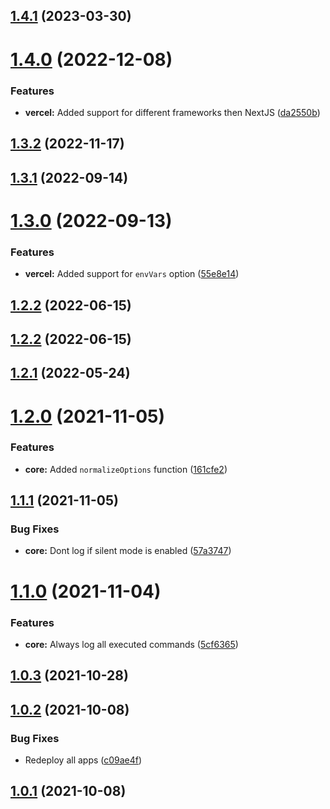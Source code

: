  
## [1.4.1](https://github.com/TriPSs/nx-extend/compare/core@1.4.0...core@1.4.1) (2023-03-30)



# [1.4.0](https://github.com/TriPSs/nx-extend/compare/core@1.3.2...core@1.4.0) (2022-12-08)


### Features

* **vercel:** Added support for different frameworks then NextJS ([da2550b](https://github.com/TriPSs/nx-extend/commit/da2550b186321baedf5d5a137d84d594f1313c36))



## [1.3.2](https://github.com/TriPSs/nx-extend/compare/core@1.3.1...core@1.3.2) (2022-11-17)



## [1.3.1](https://github.com/TriPSs/nx-extend/compare/core@1.3.0...core@1.3.1) (2022-09-14)



# [1.3.0](https://github.com/TriPSs/nx-extend/compare/core@1.2.2...core@1.3.0) (2022-09-13)


### Features

* **vercel:** Added support for `envVars` option ([55e8e14](https://github.com/TriPSs/nx-extend/commit/55e8e14d2f7304a6833bc49881cfd3554a051192))



## [1.2.2](https://github.com/TriPSs/nx-extend/compare/core@1.2.1...core@1.2.2) (2022-06-15)



## [1.2.2](https://github.com/TriPSs/nx-extend/compare/core@1.2.1...core@1.2.2) (2022-06-15)



## [1.2.1](https://github.com/TriPSs/nx-extend/compare/core@1.2.0...core@1.2.1) (2022-05-24)



# [1.2.0](https://github.com/TriPSs/nx-extend/compare/core@1.1.1...core@1.2.0) (2021-11-05)


### Features

* **core:** Added `normalizeOptions` function ([161cfe2](https://github.com/TriPSs/nx-extend/commit/161cfe2c845f22b328ba0bfd03be1ed82f33f9e3))



## [1.1.1](https://github.com/TriPSs/nx-extend/compare/core@1.1.0...core@1.1.1) (2021-11-05)


### Bug Fixes

* **core:** Dont log if silent mode is enabled ([57a3747](https://github.com/TriPSs/nx-extend/commit/57a37470cbfc7b1cd94e898a24c1c0e987424e8f))



# [1.1.0](https://github.com/TriPSs/nx-extend/compare/core@1.0.3...core@1.1.0) (2021-11-04)


### Features

* **core:** Always log all executed commands ([5cf6365](https://github.com/TriPSs/nx-extend/commit/5cf6365a9edee096f46d30b34f9bcf1254e7c971))



## [1.0.3](https://github.com/TriPSs/nx-extend/compare/core@1.0.2...core@1.0.3) (2021-10-28)



## [1.0.2](https://github.com/TriPSs/nx-extend/compare/core@1.0.1...core@1.0.2) (2021-10-08)

### Bug Fixes

* Redeploy all apps ([c09ae4f](https://github.com/TriPSs/nx-extend/commit/c09ae4f2993b5e383ca7b02d3df66c93a0a64df5))

## [1.0.1](https://github.com/TriPSs/nx-extend/compare/core@1.0.0...core@1.0.1) (2021-10-08)
